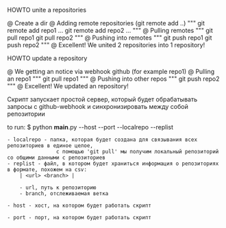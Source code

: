 HOWTO unite a repositories

@ Create a dir
@ Adding remote repositories (git remote add ..)
	"""
	git remote add repo1 ...
	git remote add repo2 ...
	"""
@ Pulling remotes
	"""
	git pull repo1 <branch>
	git pull repo2 <branch>
	"""
@ Pushing into remotes
	"""
	git push repo1 <branch>
	git push repo2 <branch>
	"""
@ Excellent! We united 2 repositories into 1 repository!


HOWTO update a repository

@ We getting an notice via webhook github (for example repo1)
@ Pulling an repo1
	"""
	git pull repo1 <branch>
	"""
@ Pushing into other repos
	"""
	git push repo2 <branch>
	"""
@ Excellent! We updated an repository!



Скрипт запускает простой сервер,
 который будет обрабатывать запросы с github-webhook
 и синхронизировать между собой репозитории


to run:
	$ python __main__.py --host <host> --port <port> --localrepo <path to localrepo> --replist <path to replist.txt>

	- localrepo - папка, которая будет создана для связывания всех репозиториев в единое целое,
					с помощью 'git pull' мы получим локальный репозиторий со общими данными с репозиториев
	- replist - файл, в котором будет храниться информация о репозиториях в формате, похожем на csv:
		| <url> <branch> |
		
		- url, путь к репозиторию
		- branch, отслеживаемая ветка
	
	- host - хост, на котором будет работать скрипт
	
	- port - порт, на котором будет работать скрипт 




